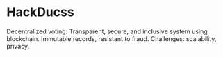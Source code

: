 # HackDucss
Decentralized voting: Transparent, secure, and inclusive system using blockchain. Immutable records, resistant to fraud. Challenges: scalability, privacy.
